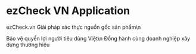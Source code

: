 # ezCheck VN Application 

ezCheck.vn
Giải pháp xác thực nguồn gốc sản phẩm\n

Bảo vệ quyền lợi người tiêu dùng Việt\n
Đồng hành cùng doanh nghiệp xây dựng thương hiệu
